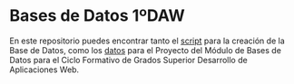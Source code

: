 # Bases de Datos 1ºDAW

   En este repositorio puedes encontrar tanto el [script](https://github.com/Sergio19991/Bases-de-Datos_1DAW/script.sql) para la creación 
de la Base de Datos, como los [datos](https://github.com/Sergio19991/Pruebas/blob/main/proyecto.sql) para el Proyecto del Módulo de Bases de Datos
para el Ciclo Formativo de Grados Superior Desarrollo de Aplicaciones Web.